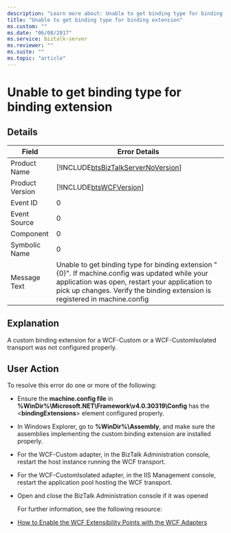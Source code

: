 ```yaml
---
description: "Learn more about: Unable to get binding type for binding extension"
title: "Unable to get binding type for binding extension"
ms.custom: ""
ms.date: "06/08/2017"
ms.service: biztalk-server
ms.reviewer: ""
ms.suite: ""
ms.topic: "article"
---
```

# Unable to get binding type for binding extension
## Details  

|      Field      |                                  Error Details                                     |
|-----------------|----------------------------------------------------------------------------------------------------------------------------------------------------------------------------------------------------------------------------------|
|  Product Name   |                                                                        [!INCLUDE[btsBizTalkServerNoVersion](../includes/btsbiztalkservernoversion-md.md)]                                                                        |
| Product Version |                                                                                    [!INCLUDE[btsWCFVersion](../includes/btswcfversion-md.md)]                                                                                    |
|    Event ID     |                                                                                                                0                                                                                                                 |
|  Event Source   |                                                                                                                0                                                                                                                 |
|    Component    |                                                                                                                0                                                                                                                 |
|  Symbolic Name  |                                                                                                                0                                                                                                                 |
|  Message Text   | Unable to get binding type for binding extension "{0}". If machine.config was updated while your application was open, restart your application to pick up changes. Verify the binding extension is registered in machine.config |

## Explanation  
 A custom binding extension for a WCF-Custom or a WCF-CustomIsolated transport was not configured properly.  

## User Action  
 To resolve this error do one or more of the following:  

- Ensure the **machine.config file** in **%WinDir%\Microsoft.NET\Framework\v4.0.30319\Config** has the \<**bindingExtensions**\> element configured properly.  

- In Windows Explorer, go to **%WinDir%\Assembly**, and make sure the assemblies implementing the custom binding extension are installed properly.  

- For the WCF-Custom adapter, in the BizTalk Administration console, restart the host instance running the WCF transport.  

- For the WCF-CustomIsolated adapter, in the IIS Management console, restart the application pool hosting the WCF transport.  

- Open and close the BizTalk Administration console if it was opened  

  For further information, see the following resource:  

- [How to Enable the WCF Extensibility Points with the WCF Adapters](../core/how-to-enable-the-wcf-extensibility-points-with-the-wcf-adapters.md)
